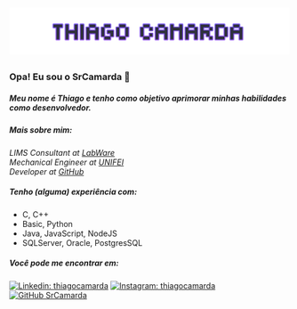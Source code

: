 <h1 align="center">
  <img src="https://raw.githubusercontent.com/srcamarda/srcamarda/master/name.png" alt="Thiago Camarda" />
</h1>

### Opa! Eu sou o SrCamarda 👋 

##### Meu nome é Thiago e tenho como objetivo aprimorar minhas habilidades como desenvolvedor.
##### Mais sobre mim:

<p>
	<em>
        LIMS Consultant at <a href="https://www.labware.com/">LabWare</a></br>			
	Mechanical Engineer at <a href="https://unifei.edu.br/">UNIFEI</a></br>
	Developer at <a href="https://github.com/srcamarda/">GitHub</a>
	</em>
</p>

##### Tenho (alguma) experiência com:

- C, C++
- Basic, Python
- Java, JavaScript, NodeJS
- SQLServer, Oracle, PostgresSQL

##### Você pode me encontrar em: 

[![Linkedin: thiagocamarda](https://img.shields.io/badge/-thiagocamarda-blue?style=flat-square&logo=Linkedin&logoColor=white&link=https://www.linkedin.com/in/thiagocamarda/)](https://www.linkedin.com/in/thiagocamarda/)
[![Instagram: thiagocamarda](https://img.shields.io/badge/-thiagocamarda-orange?style=flat-square&logo=Instagram&logoColor=white&link=https://www.instagram.com/thiagocamarda/)](https://www.instagram.com/thiagocamarda/)
[![GitHub SrCamarda](https://img.shields.io/github/followers/srcamarda?label=follow&style=social)](https://github.com/srcamarda/)
